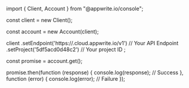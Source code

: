 import { Client, Account } from "@appwrite.io/console";

const client = new Client();

const account = new Account(client);

client
    .setEndpoint('https://<REGION>.cloud.appwrite.io/v1') // Your API Endpoint
    .setProject('5df5acd0d48c2') // Your project ID
;

const promise = account.get();

promise.then(function (response) {
    console.log(response); // Success
}, function (error) {
    console.log(error); // Failure
});